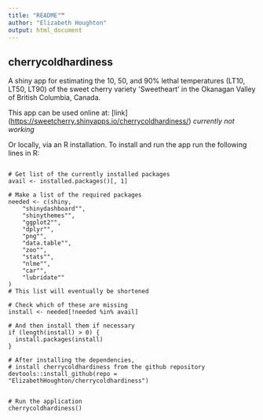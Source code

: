 ```yaml
---
title: "README""
author: "Elizabeth Houghton"
output: html_document
---
```

## cherrycoldhardiness

A shiny app for estimating the 10, 50, and 90% lethal temperatures (LT10, LT50, LT90) of the sweet cherry variety 'Sweetheart' in the Okanagan Valley of British Columbia, Canada.

This app can be used online at: [link] (https://sweetcherry.shinyapps.io/cherrycoldhardiness/) *currently not working*

Or locally, via an R installation. To install and run the app run the following lines in R:

```{r eval=FALSE}

# Get list of the currently installed packages
avail <- installed.packages()[, 1]

# Make a list of the required packages
needed <- c(shiny,
    "shinydashboard"",
    "shinythemes"",
    "ggplot2"",
    "dplyr"",
    "png"",
    "data.table"",
    "zoo"",
    "stats"",
    "nlme"",
    "car"",
    "lubridate""
)
# This list will eventually be shortened

# Check which of these are missing
install <- needed[!needed %in% avail]

# And then install them if necessary
if (length(install) > 0) {
  install.packages(install)
}

# After installing the dependencies,
# install cherrycoldhardiness from the github repository
devtools::install_github(repo = "ElizabethHoughton/cherrycoldhardiness")


# Run the application
cherrycoldhardiness()
```